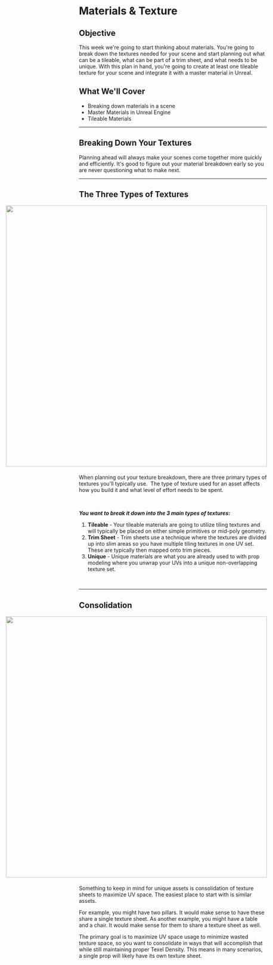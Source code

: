 # Materials & Texture

<h2>Objective</h2>
<p>This week we're going to start thinking about materials. You're going to break down the&nbsp;textures needed&nbsp;for your scene&nbsp;and start planning out what can be a tileable, what can be part of a trim sheet, and what needs to be unique. With this plan in hand, you're going to create at least one tileable texture for your scene and integrate it with a master material in Unreal.</p>
<h2>What We'll Cover</h2>
<ul>
<li>Breaking down materials in a scene</li>
<li>Master Materials in Unreal Engine</li>
<li>Tileable Materials</li>
</ul>
<hr>
<h2>Breaking Down Your Textures</h2>
<p>Planning ahead will always make your scenes come together more quickly and efficiently. It's good to figure out your material breakdown early so you are never questioning what to make next.</p>
<hr>
<h2>The Three Types of Textures</h2>
<div style="float: right; margin: 0 0 20px 20px;"><img src="https://kajabi-storefronts-production.global.ssl.fastly.net/kajabi-storefronts-production/products/514375/images/VpaYkyXPRJmcpq7177R3_RoomExample_TextureBreakdown.png" width="700"></div>
<p>When planning out your texture breakdown, there are three primary types of textures you'll typically use.&nbsp; The type of texture used for an asset affects how you build it and what level of effort needs to be spent.</p>
<p>&nbsp;</p>
<p><em><strong>You want to break it down into the 3 main types of textures:</strong></em></p>
<ol>
<li>
<strong>Tileable</strong> - Your tileable materials are going to utilize tiling textures and will typically be placed on either simple primitives or mid-poly geometry.</li>
<li>
<strong>Trim Sheet</strong> - Trim sheets use a technique where the textures are divided up into slim areas so you have multiple tiling textures in one UV set. These are typically then mapped onto trim pieces.</li>
<li>
<strong>Unique</strong> - Unique materials are what you are already used to with prop modeling where you unwrap your UVs into a unique non-overlapping texture set.</li>
</ol>
<p>&nbsp;</p>
<hr style="clear: both;">
<h2>Consolidation</h2>
<div style="float: right; padding: 0 0 20px 20px;"><img src="https://kajabi-storefronts-production.global.ssl.fastly.net/kajabi-storefronts-production/products/514375/images/BcQ0nm9R8i6U6RdRxHqg_RoomExample_TextureConsolidations.png" width="700"></div>
<p>Something to keep in mind for unique assets is consolidation of texture sheets to maximize UV space. The easiest place to start with is similar assets.</p>
<p>For example, you might have two pillars. It would make sense to have these share a single texture sheet. As another example, you might have a table and a chair. It would make sense for them to share a texture sheet as well.&nbsp;</p>
<p>The primary goal is to maximize UV space usage to minimize wasted texture space, so you want to consolidate in ways that will accomplish that while still maintaining proper Texel Density. This means in many scenarios, a single prop will likely have its own texture sheet.</p>
<div>&nbsp;</div>
<div style="clear: both;">&nbsp;</div>